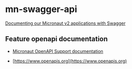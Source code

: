# mn-swagger-api

[Documenting our Micronaut v2 applications with Swagger](https://ruuben.medium.com/documenting-our-micronaut-v2-applications-with-swagger-70412ab849af)

## Feature openapi documentation

- [Micronaut OpenAPI Support documentation](https://micronaut-projects.github.io/micronaut-openapi/latest/guide/index.html)

- [https://www.openapis.org](https://www.openapis.org)

